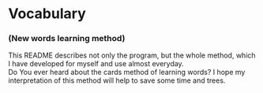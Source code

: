 # Vocabulary 
### (New words learning method)

This README describes not only the program, but the whole method,
which I have developed for myself and use almost everyday.  
Do You ever heard about the cards method of learning words? 
I hope my interpretation of this method will help to save some time 
and trees.


